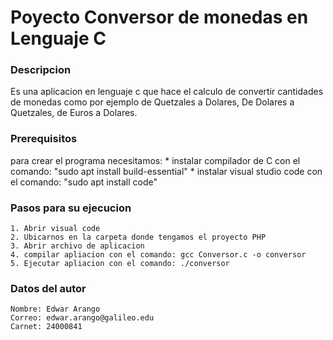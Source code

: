 # Poyecto Conversor de monedas en Lenguaje C


### Descripcion
Es una aplicacion en lenguaje c que hace el calculo de convertir cantidades de monedas como por ejemplo de Quetzales a Dolares, De Dolares a Quetzales, de Euros a Dolares.


### Prerequisitos
para crear el programa necesitamos:
	* instalar compilador de C con el comando: "sudo apt install build-essential"
	* instalar visual studio code con el comando: "sudo apt install code" 


### Pasos para su ejecucion
	1. Abrir visual code
	2. Ubicarnos en la carpeta donde tengamos el proyecto PHP
	3. Abrir archivo de aplicacion
	4. compilar apliacion con el comando: gcc Conversor.c -o conversor
	5. Ejecutar apliacion con el comando: ./conversor


### Datos del autor 
	Nombre: Edwar Arango
	Correo: edwar.arango@galileo.edu
	Carnet: 24000841
